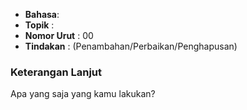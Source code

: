 - **Bahasa**:
- **Topik** :
- **Nomor Urut** : 00
- **Tindakan** : (Penambahan/Perbaikan/Penghapusan)

### Keterangan Lanjut

Apa yang saja yang kamu lakukan?
